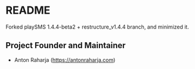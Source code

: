 # README

Forked playSMS 1.4.4-beta2 + restructure_v1.4.4 branch, and minimized it.

## Project Founder and Maintainer

* Anton Raharja (https://antonraharja.com)
